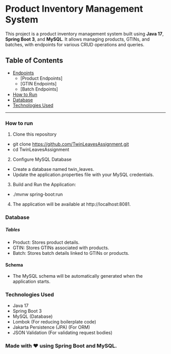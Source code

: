 # Product Inventory Management System

This project is a product inventory management system built using **Java 17**, **Spring Boot 3**, and **MySQL**. It allows managing products, GTINs, and batches, with endpoints for various CRUD operations and queries.

## Table of Contents

- [Endpoints](#endpoints)
  - [Product Endpoints]
  - [GTIN Endpoints]
  - [Batch Endpoints]
- [How to Run](#how-to-run)
- [Database](#database)
- [Technologies Used](#technologies-used)

---

### How to run
1. Clone this repository
  * git clone https://github.com/TwinLeavesAssignment.git
  * cd TwinLeavesAssignment
2. Configure MySQL Database
  * Create a database named twin_leaves.
  * Update the application.properties file with your MySQL credentials.
3. Build and Run the Application:
  * ./mvnw spring-boot:run
4. The application will be available at http://localhost:8081.


### Database
##### Tables
* Product: Stores product details.
* GTIN: Stores GTINs associated with products.
* Batch: Stores batch details linked to GTINs or products.

#### Schema
* The MySQL schema will be automatically generated when the application starts.

### Technologies Used
* Java 17
* Spring Boot 3
* MySQL (Database)
* Lombok (For reducing boilerplate code)
* Jakarta Persistence (JPA) (For ORM)
* JSON Validation (For validating request bodies)

### Made with ❤️ using Spring Boot and MySQL. ###
